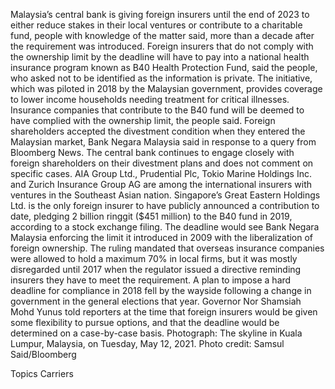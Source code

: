 Malaysia’s central bank is giving foreign insurers until the end of 2023 to either reduce stakes in their local ventures or contribute to a charitable fund, people with knowledge of the matter said, more than a decade after the requirement was introduced.
Foreign insurers that do not comply with the ownership limit by the deadline will have to pay into a national health insurance program known as B40 Health Protection Fund, said the people, who asked not to be identified as the information is private. The initiative, which was piloted in 2018 by the Malaysian government, provides coverage to lower income households needing treatment for critical illnesses.
Insurance companies that contribute to the B40 fund will be deemed to have complied with the ownership limit, the people said.
Foreign shareholders accepted the divestment condition when they entered the Malaysian market, Bank Negara Malaysia said in response to a query from Bloomberg News. The central bank continues to engage closely with foreign shareholders on their divestment plans and does not comment on specific cases.
AIA Group Ltd., Prudential Plc, Tokio Marine Holdings Inc. and Zurich Insurance Group AG are among the international insurers with ventures in the Southeast Asian nation. Singapore’s Great Eastern Holdings Ltd. is the only foreign insurer to have publicly announced a contribution to date, pledging 2 billion ringgit ($451 million) to the B40 fund in 2019, according to a stock exchange filing.
The deadline would see Bank Negara Malaysia enforcing the limit it introduced in 2009 with the liberalization of foreign ownership. The ruling mandated that overseas insurance companies were allowed to hold a maximum 70% in local firms, but it was mostly disregarded until 2017 when the regulator issued a directive reminding insurers they have to meet the requirement.
A plan to impose a hard deadline for compliance in 2018 fell by the wayside following a change in government in the general elections that year. Governor Nor Shamsiah Mohd Yunus told reporters at the time that foreign insurers would be given some flexibility to pursue options, and that the deadline would be determined on a case-by-case basis.
Photograph: The skyline in Kuala Lumpur, Malaysia, on Tuesday, May 12, 2021. Photo credit: Samsul Said/Bloomberg

Topics
Carriers
